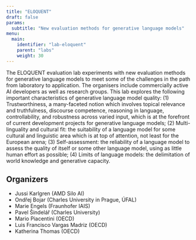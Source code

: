 ```yaml
---
title: "ELOQUENT"
draft: false
params:
  subtitle: "New evaluation methods for generative language models"
menu:
  main:
    identifier: "lab-eloquent"
    parent: "labs"
    weight: 30
---
```


 

The ELOQUENT evaluation lab experiments with new evaluation methods for generative language models to meet some of the challenges in the path from laboratory to application. The organisers include commercially active AI developers as well as research groups. This lab explores the following important characteristics of generative language
model quality: (1) Trustworthiness, a many-faceted notion which involves topical relevance and truthfulness, discourse competence, reasoning in language, controllability, and robustness across varied input, which is at the forefront of current development projects for generative language models; (2) Multi-linguality and cultural fit: the suitability of a language model for some cultural and linguistic area which is at top of attention, not least for the European arena; (3) Self-assessment: the reliability of a language model to assess the quality of itself or some other language model, using as little human effort as possible; (4) Limits of language models: the delimitation of world knowledge and generative capacity.

<!--more-->

## Organizers

- Jussi Karlgren (AMD Silo AI)
- Ondřej Bojar (Charles University in Prague, ÚFAL)
- Marie Engels (Fraunhofer IAIS)
- Pavel Šindelář (Charles University)
- Mario Piacentini (OECD)
- Luis Francisco Vargas Madriz (OECD)
- Katherina Thomas (OECD)

